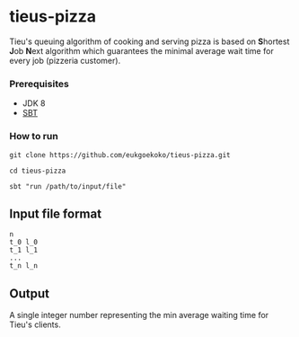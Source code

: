 # tieus-pizza

Tieu's queuing algorithm of cooking and serving pizza is based on
**S**hortest **J**ob **N**ext algorithm which guarantees the minimal average
wait time for every job (pizzeria customer).

### Prerequisites ###

 * JDK 8
 * [SBT](http://www.scala-sbt.org/)

### How to run ###

    git clone https://github.com/eukgoekoko/tieus-pizza.git

    cd tieus-pizza

    sbt "run /path/to/input/file"

## Input file format

    n
    t_0 l_0
    t_1 l_1
    ...
    t_n l_n

## Output
A single integer number representing the min average waiting time for Tieu's clients.




